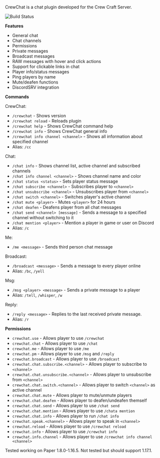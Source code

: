 CrewChat is a chat plugin developed for the Crew Craft Server.

![Build Status](https://github.com/mattboy9921/CrewChat/actions/workflows/maven.yml/badge.svg)

**Features**
 - General chat
 - Chat channels
 - Permissions
 - Private messages
 - Broadcast messages
 - RAW messages with hover and click actions
 - Support for clickable links in chat
 - Player info/status messages
 - Ping players by name
 - Mute/deafen functions
 - DiscordSRV integration

**Commands**

CrewChat:
 - `/crewchat` - Shows version
 - `/crewchat reload` - Reloads plugin
 - `/crewchat help` - Shows CrewChat command help
 - `/crewchat info` - Shows CrewChat general info
 - `/crewchat info channel <channel>` - Shows all information about specified channel
 - Alias: `/cc`
 
 Chat:
 - `/chat info` - Shows channel list, active channel and subscribed channels
 - `/chat info channel <channel>` - Shows channel name and color
 - `/chat status <status>` - Sets player status message
 - `/chat subscribe <channel>` - Subscribes player to `<channel>`
 - `/chat unsubscribe <channel>` - Unsubscribes player from `<channel>`
 - `/chat switch <channel>` - Switches player's active channel
 - `/chat mute <player>` - Mutes `<player>` for 24 hours
 - `/chat deafen` - Deafens player from all chat messages
 - `/chat send <channel> [message]` - Sends a message to a specified channel without switching to it
 - `/chat mention <player>` - Mention a player in game or user on Discord
 - Alias: `/c`
 
 Me:
 - `/me <message>` - Sends third person chat message

 Broadcast:
 - `/broadcast <message>` - Sends a message to every player online
 - Alias: `/bc`, `/yell`
 
 Msg:
 - `/msg <player> <message>` - Sends a private message to a player
 - Alias: `/tell`, `/whisper`, `/w`
 
 Reply:
 - `/reply <message>` - Replies to the last received private message.
 - Alias: `/r`
 
**Permissions**
 - `crewchat.use` - Allows player to use `/crewchat`
 - `crewchat.chat` - Allows player to use `/chat`
 - `crewchat.me` - Allows player to use `/me`
 - `crewchat.pm` - Allows player to use `/msg` and `/reply`
 - `crewchat.broadcast` - Allows player to use `/broadcast`
 - `crewchat.chat.subscribe.<channel>` - Allows player to subscribe to `<channel>`
 - `crewchat.chat.unsubscribe.<channel>` - Allows player to unsubscribe from `<channel>`
 - `crewchat.chat.switch.<channel>` - Allows player to switch `<channel>` as active channel
 - `crewchat.chat.mute` - Allows player to mute/unmute players
 - `crewchat.chat.deafen` - Allows player to deafen/undeafen themself
 - `crewchat.chat.send` - Allows player to use `/chat send`
 - `crewchat.chat.mention` - Allows player to use `/chata mention`
 - `crewchat.chat.info` -  Allows player to run `/chat info`
 - `crewchat.speak.<channel>` - Allows player to speak in `<channel>`
 - `crewchat.reload` - Allows player to use `/crewchat reload`
 - `crewchat.info` - Allows player to use `/crewchat info`
 - `crewchat.info.channel` - Allows player to use `/crewchat info channel <channel>`
 
Tested working on Paper 1.8.0-1.16.5. Not tested but should support 1.17.1.